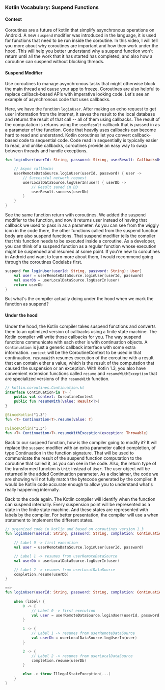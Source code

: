 ### Kotlin Vocabulary: Suspend Functions

#### Context
Coroutines are a future of kotlin that simplify asynchronous operations on Android. A new `suspend` modifier was introduced in the language, it is used for functions that need to be run inside the coroutine. In this video, I will tell you more about why coroutines are important and how they work under the hood. This will help you better understand why a suspend function won't return until all the work that it has started has completed, and also how a coroutine can suspend without blocking threads.

#### Suspend Modifier
Use coroutines to manage asynchronous tasks that might otherwise block the main thread and cause your app to freeze. Coroutines are also helpful to replace callback-based APIs with imperative looking code. Let's see an example of asynchronous code that uses callbacks.

Here, we have the function `loginUser`. After making an echo request to get user information from the internet, it saves the result to the local database and returns the result of that call -- all of them using callbacks. The result of the computation is returns using the `userResult` callback that is passed in as a parameter of the function. Code that heavily uses callbacks can become hard to read and understand. Kotlin coroutines let you convert callback-based code to sequential code. Code read in sequentially is typically easier to read, and unlike callbacks, coroutines provide an easy way to swap between threads and handle exceptions. 

```kotlin
fun loginUser(userId: String, password: String, userResult: Callback<User>) {

	// Async callbacks
	userRemoteDataSource.loginUser(userId, password) { user ->
		// Successful network request
		userLocalDataSource.logUserIn(user) { userDb ->
			// Result saved in DB
			userResult.success(userDb)
		}
	}
}

```

See the same function return with coroutines. We added the suspend modifier to the function, and now it returns user instead of having that callback we used to pass in as a parameter. As you can see from the wiggly icon in the code there, the other functions called from the suspend function body are also suspend functions. That suspend modifier tells the compiler that this function needs to be executed inside a coroutine. As a developer, you can think of a suspend function as a regular function whose execution might be suspended and resumed at some point. If you're new to coroutines in Android and want to learn more about them, I would recommend going through the coroutines Codelabs first. 

```kotlin
suspend fun loginUser(userId: String, password: String): User{
	val user = userRemoteDataSource.loginUser(userId, password)
	val userDb = userLocalDataSource.logUserIn(user)
	return userDb
}

```

But what's the compiler actually doing under the hood when we mark the function as suspend? 


#### Under the hood
Under the hood, the Kotlin compiler takes suspend functions and converts them to an optimized version of callbacks using a finite state machine. The Kotlin compiler will write those callbacks for you. The way suspend functions communicate with each other is with continuation objects. A `Continuation` is just a generic callback interface with some extra information. `context` will be the CoroutineContext to be used in that continuation. `resumeWith` resumes execution of the coroutine with a result that can contain either a value, which is the result of the computation that caused the suspension or an exception. With Kotlin 1.3, you also have convenient extension functions called `resume` and `resumeWithException` that are specialized versions of the `resumeWith` function.

```kotlin
// kotlin.coroutines.Continuation.kt
interface Continuation<in T> {
	public val context: CoroutineContext
	public fun resumeWith(value: Result<T>)
}

@SinceKotlin("1.3")
fun <T> Continuation<T>.resume(value: T)

@SinceKotlin("1.3")
fun <T> Continuation<T>.resumeWithException(exception: Throwable)

```

Back to our suspend function, how is the compiler going to modify it? It will replace the `suspend` modifier with an extra parameter called completion, of type Continuation in the function signature. That will be used to communicate the result of the suspend function computation to the coroutine that called it, as you can see in the code. Also, the return type of the transformed function is `Unit` instead of `User`. The user object will be returned in the added Continuation parameter. As a disclaimer, the code we are showing will not fully match the bytecode generated by the compiler. It would be Kotlin code accurate enough to allow you to understand what's really happening internally.

Back to the code again. The Kotlin compiler will identify when the function can suspend internally. Every suspension point will be represented as a state in the finite state machine. And these states are represented with labels by the compiler. For better presentation, the compiler will use a when statement to implement the different states. 

```kotlin
// organized code in kotlin and based on coroutines version 1.3
fun loginUser(userId: String, password: String, completion: Continuation<Any?>){
	
	// Label 0 -> first execution
	val user = userRemoteDataSource.loginUser(userId, password)

	// Label 1 -> resumes from userRemoteDataSource
	val userDb = userLocalDataSource.logUserIn(user)

	// Label 2 -> resumes from userLocalDataSource
	completion.resume(userDb)
}

==>
fun loginUser(userId: String, password: String, completion: Continuation<Any?>){
	
	when (label) {
		0 -> {
			// Label 0 -> first execution
			val user = userRemoteDataSource.loginUser(userId, password)
		}

		1 -> {
			// Label 1 -> resumes from userRemoteDataSource
			val userDb = userLocalDataSource.logUserIn(user)
		}

		2 -> {
			// Label 2 -> resumes from userLocalDataSource
			completion.resume(userDb)
		}

		else -> throw IllegalStateException(...)
	}
}

```



